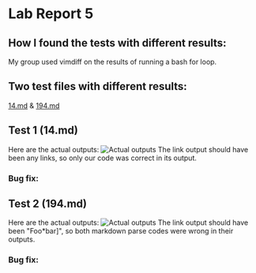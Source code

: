 # Lab Report 5

## How I found the tests with different results:

My group used vimdiff on the results of running a bash for loop.

## Two test files with different results:

[14.md](https://github.com/nidhidhamnani/markdown-parser/blob/8dd87e6914ae40a4321aac8e2483e349de40b03c/test-files/14.md) & 
[194.md](https://github.com/nidhidhamnani/markdown-parser/blob/8dd87e6914ae40a4321aac8e2483e349de40b03c/test-files/194.md)

## Test 1 (14.md)
Here are the actual outputs:
![Actual outputs](https://i.imgur.com/AbPTDBo.png?1)
The link output should have been any links, so only our code was correct in its output.
### Bug fix:

## Test 2 (194.md)
Here are the actual outputs:
![Actual outputs](https://i.imgur.com/ZlO8E09.png?1)
The link output should have been "Foo*bar]", so both markdown parse codes were wrong in their outputs.
### Bug fix:
